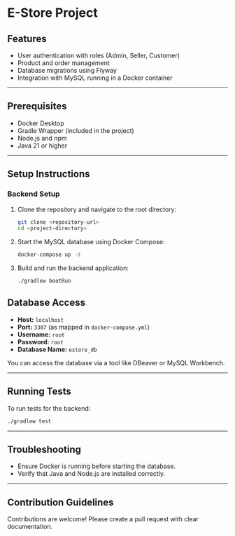 
# E-Store Project

## Features
- User authentication with roles (Admin, Seller, Customer)
- Product and order management
- Database migrations using Flyway
- Integration with MySQL running in a Docker container

---

## Prerequisites
- Docker Desktop
- Gradle Wrapper (included in the project)
- Node.js and npm
- Java 21 or higher

---

## Setup Instructions

### Backend Setup
1. Clone the repository and navigate to the root directory:
   ```bash
   git clone <repository-url>
   cd <project-directory>
   ```

2. Start the MySQL database using Docker Compose:
   ```bash
   docker-compose up -d
   ```

3. Build and run the backend application:
   ```bash
   ./gradlew bootRun
   ```

## Database Access
- **Host:** `localhost`
- **Port:** `3307` (as mapped in `docker-compose.yml`)
- **Username:** `root`
- **Password:** `root`
- **Database Name:** `estore_db`

You can access the database via a tool like DBeaver or MySQL Workbench.

---

## Running Tests
To run tests for the backend:
```bash
./gradlew test
```

---

## Troubleshooting
- Ensure Docker is running before starting the database.
- Verify that Java and Node.js are installed correctly.

---

## Contribution Guidelines
Contributions are welcome! Please create a pull request with clear documentation.
